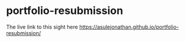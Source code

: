 # portfolio-resubmission
The live link to this sight here https://asulejonathan.github.io/portfolio-resubmission/
